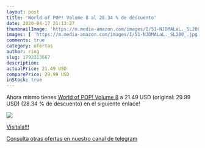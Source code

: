 ```yaml
---
layout: post
title: 'World of POP! Volume 8 al 28.34 % de descuento'
date: 2020-04-17 21:13:27
thumbnailImage: 'https://m.media-amazon.com/images/I/51-NJDMALaL._SL200_.jpg'
images: [ 'https://m.media-amazon.com/images/I/51-NJDMALaL._SL200_.jpg' ]
comments: true
category: ofertas
author: ring
slug: 1792313667
description:
actualPrice: 21.49 USD
comparePrice: 29.99 USD
inStock: true
---
```


Ahora mismo tienes [World of POP! Volume 8](https://www.amazon.com/dp/1792313667/?tag=redken08-20) a 21.49 USD (original: 29.99 USD) (28.34 %  de descuento) en el siguiente enlace!

[![](https://m.media-amazon.com/images/I/51-NJDMALaL._SL200_.jpg)](https://www.amazon.com/dp/1792313667/?tag=redken08-20)

[Visítala!!!](https://www.amazon.com/dp/1792313667/?tag=redken08-20)

[Consulta otras ofertas en nuestro canal de telegram](https://t.me/s/ofertas25)
